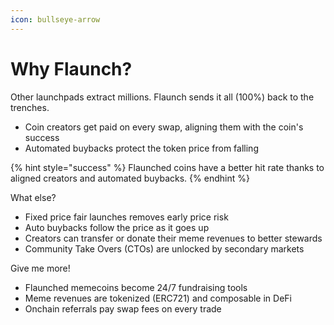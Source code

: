 ```yaml
---
icon: bullseye-arrow
---
```


# Why Flaunch?

Other launchpads extract millions. Flaunch sends it all (100%) back to the trenches.

* Coin creators get paid on every swap, aligning them with the coin's success
* Automated buybacks protect the token price from falling

{% hint style="success" %}
Flaunched coins have a better hit rate thanks to aligned creators and automated buybacks.
{% endhint %}

What else?

* Fixed price fair launches removes early price risk
* Auto buybacks follow the price as it goes up
* Creators can transfer or donate their meme revenues to better stewards
* Community Take Overs (CTOs) are unlocked by secondary markets

Give me more!

* Flaunched memecoins become 24/7 fundraising tools
* Meme revenues are tokenized (ERC721) and composable in DeFi
* Onchain referrals pay swap fees on every trade
